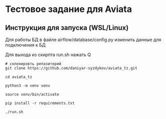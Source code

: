# Тестовое задание для Aviata

## Инструкция для запуска (WSL/Linux)

Для работы БД в файле airflow/database/config.py изменить данные для подключения к БД

Для выхода из скирпта run.sh нажать Q


```
# склонировть репазиторий
git clone https://github.com/daniyar-syzdykov/aviata_tz.git

cd aviata_tz

python3 -m venv venv

source venv/bin/activate

pip install -r requirements.txt

./run.sh
```
